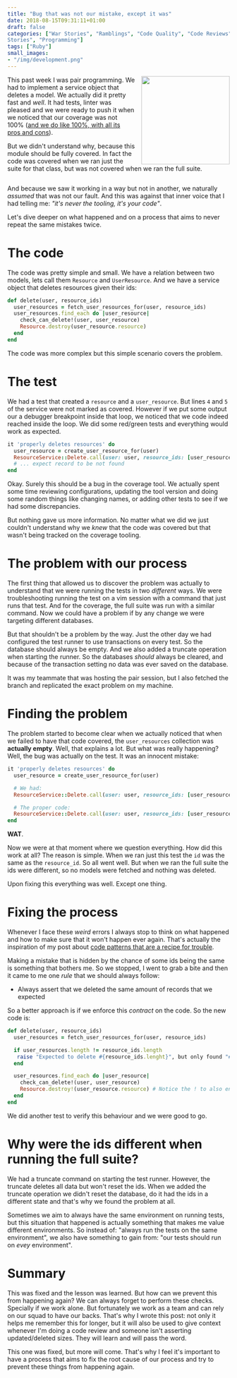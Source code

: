 ```yaml
---
title: "Bug that was not our mistake, except it was"
date: 2018-08-15T09:31:11+01:00
draft: false
categories: ["War Stories", "Ramblings", "Code Quality", "Code Reviews", "Code
Stories", "Programming"]
tags: ["Ruby"]
small_images:
- "/img/development.png"
---
```


<img src='/img/development.png' style='float:right; width:200px;margin-left:15px'/>

This past week I was pair programming. We had to implement a service object that
deletes a model. We actually did it pretty fast and _well_. It had tests, linter
was pleased and we were ready to push it when we noticed that our coverage was
not 100% ([and we do like 100%, with all its pros and cons](/post/100-percent-test-coverage/)).

But we didn't understand why, because this module should be fully covered. In fact
the code was covered when we ran just the suite for that class, but was not covered
when we ran the full suite.

<div style='clear:both'></div>
<!--more-->

And because we saw it working in a way but not in another, we naturally _assumed_
that was not our fault. And this was against that inner voice that I had telling
me: _"it's never the tooling, it's your code"_.

Let's dive deeper on what happened and on a process that aims to never repeat
the same mistakes twice.

# The code

The code was pretty simple and small. We have a relation between two models, lets
call them `Resource` and `UserResource`. And we have a service object that deletes
resources given their ids:

```ruby
def delete(user, resource_ids)
  user_resources = fetch_user_resources_for(user, resource_ids)
  user_resources.find_each do |user_resource|
    check_can_delete!(user, user_resource)
    Resource.destroy(user_resource.resource)
  end
end
```

The code was more complex but this simple scenario covers the problem.

# The test

We had a test that created a `resource` and a `user_resource`. But lines `4` and
`5` of the service were not marked as covered. However if we put  some output our a debugger
breakpoint inside that loop, we noticed that we code indeed reached inside the
loop. We did some red/green tests and everything would work as expected.

```ruby
it 'properly deletes resources' do
  user_resource = create_user_resource_for(user)
  ResourceService::Delete.call(user: user, resource_ids: [user_resource.id])
  # ... expect record to be not found
end
```

Okay. Surely this should be a bug in the coverage tool. We actually spent some
time reviewing configurations, updating the tool version and doing some random
things like changing names, or adding other tests to see if we had some
discrepancies.

But nothing gave us more information. No matter what we did we just couldn't
understand why we _knew_ that the code was covered but that wasn't being
tracked on the coverage tooling.

# The problem with our process

The first thing that allowed us to discover the problem was actually to understand
that we were running the tests in two _different_ ways. We were troubleshooting
running the test on a vim session with a command that just runs that test. And
for the coverage, the full suite was run with a similar command. Now we could
have a problem if by any change we were targeting different databases.

But that shouldn't be a problem by the way. Just the other day we had configured
the test runner to use transactions on every test. So the database should always
be empty. And we also added a truncate operation when starting the runner. So
the databases _should_ always be cleared, and because of the transaction setting
no data was ever saved on the database.

It was my teammate that was hosting the pair session, but I also fetched the
branch and replicated the exact problem on my machine.

# Finding the problem

The problem started to become clear when we actually noticed that when we failed
to have that code covered, the `user_resources` collection was **actually empty**.
Well, that explains a lot. But what was really happening? Well, the bug was
actually on the test. It was an innocent mistake:

```ruby
it 'properly deletes resources' do
  user_resource = create_user_resource_for(user)

  # We had:
  ResourceService::Delete.call(user: user, resource_ids: [user_resource.id])

  # The proper code:
  ResourceService::Delete.call(user: user, resource_ids: [user_resource.resource_id])
end
```

**WAT**.

Now we were at that moment where we question everything. How did this work
at all? The reason is simple. When we ran just this test the `id` was the same
as the `resource_id`. So all went well. But when we ran the full suite the ids
were different, so no models were fetched and nothing was deleted.

Upon fixing this everything was well. Except one thing.

# Fixing the process

Whenever I face these _weird_ errors I always stop to think on what happened and
how to make sure that it won't happen ever again. That's actually the inspiration
of my post about [code patterns that are a recipe for trouble](/post/code-patterns-that-are-a-recipe-for-trouble/).

Making a mistake that is hidden by the chance of some ids being the same is something
that bothers me. So we stopped, I went to grab a bite and then it came to me
one _rule_ that we should always follow:

* Always assert that we deleted the same amount of records that we expected

So a better approach is if we enforce this _contract_ on the code. So the new
code is:

```ruby
def delete(user, resource_ids)
  user_resources = fetch_user_resources_for(user, resource_ids)

  if user_resources.length != resource_ids.length
   raise "Expected to delete #{resource_ids.lenght}", but only found "#{user_resources.lenght}"
  end

  user_resources.find_each do |user_resource|
    check_can_delete!(user, user_resource)
    Resource.destroy!(user_resource.resource) # Notice the ! to also enforce the deletion
  end
end
```

We did another test to verify this behaviour and we were good to go.

# Why were the ids different when running the full suite?

We had a truncate command on starting the test runner. However, the truncate deletes
all data but won't reset the ids. When we added the truncate operation we didn't
reset the database, do it had the ids in a different state and that's why we found
the problem at all.

Sometimes we aim to always have the same environment on running tests, but this
situation that happened is actually something that makes me value different environments.
So instead of: "always run the tests on the same environment", we also have something
to gain from: "our tests should run on _evey_ environment".

# Summary

This was fixed and the lesson was learned. But how can we prevent this from happening
again? We can always forget to perform these checks. Specially if we work alone. But
fortunately we work as a team and can rely on our squad to have our backs. That's
why I wrote this post: not only it helps me remember this for longer, but it will
also be used to give context whenever I'm doing a code review and someone isn't asserting
updated/deleted sizes. They will learn and will pass the word.

This one was fixed, but more will come. That's why I feel it's important to have
a process that aims to fix the root cause of our process and try to prevent
these things from happening again.
